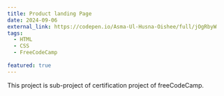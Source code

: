 ```yaml
---
title: Product landing Page
date: 2024-09-06
external_link: https://codepen.io/Asma-Ul-Husna-Oishee/full/jOgRbyW
tags:
  - HTML
  - CSS
  - FreeCodeCamp
  
featured: true 
---
```


This project is sub-project of certification project of freeCodeCamp.

<!--more-->
